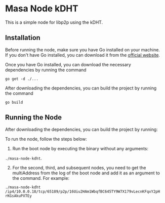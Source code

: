# Masa Node kDHT

This is a simple node for libp2p using the kDHT.

## Installation

Before running the node, make sure you have Go installed on your machine. If you don't have Go installed, you can download it from the [official website](https://golang.org/dl/).

Once you have Go installed, you can download the necessary dependencies by running the command

```go get -d ./...```

After downloading the dependencies, you can build the project by running the command 

`go build`

## Running the Node

After downloading the dependencies, you can build the project by running:

To run the node, follow the steps below:

1. Run the boot node by executing the binary without any arguments:

`./masa-node-kdht`.

2. For the second, third, and subsequent nodes, you need to get the multiAddress from the log of the boot node and add it as an argument to the command. For example: 

`./masa-node-kdht /ip4/10.0.0.18/tcp/65189/p2p/16Uiu2HAm1WbqfBC645TY9W7X179vLecnKFqxY2pHrKGsAkuPXTEy`

